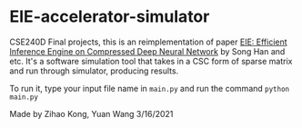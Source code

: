 # EIE-accelerator-simulator
CSE240D Final projects, this is an reimplementation of paper [EIE: Efficient Inference Engine on Compressed Deep Neural Network](https://arxiv.org/abs/1602.01528) by Song Han and etc. It's a software simulation tool that takes in a CSC form of sparse matrix and run through simulator, producing results.

To run it, type your input file name in `main.py` and run the command `python main.py`

Made by Zihao Kong, Yuan Wang
3/16/2021
